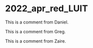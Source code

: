 # 2022_apr_red_LUIT

This is a comment from Daniel.

This is a comment from Greg.

This is a comment from Zaire.